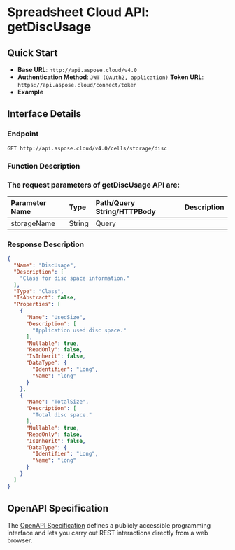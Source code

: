 # **Spreadsheet Cloud API: getDiscUsage**

 


## **Quick Start**

- **Base URL**: `http://api.aspose.cloud/v4.0`
- **Authentication Method**: `JWT (OAuth2, application)`  **Token URL**: `https://api.aspose.cloud/connect/token`
- **Example** 

## **Interface Details**

### **Endpoint** 

```
GET http://api.aspose.cloud/v4.0/cells/storage/disc
```
### **Function Description**

### The request parameters of **getDiscUsage** API are: 

| Parameter Name | Type | Path/Query String/HTTPBody | Description | 
| :- | :- | :- |:- | 
|storageName|String|Query||

### **Response Description**
```json
{
  "Name": "DiscUsage",
  "Description": [
    "Class for disc space information."
  ],
  "Type": "Class",
  "IsAbstract": false,
  "Properties": [
    {
      "Name": "UsedSize",
      "Description": [
        "Application used disc space."
      ],
      "Nullable": true,
      "ReadOnly": false,
      "IsInherit": false,
      "DataType": {
        "Identifier": "Long",
        "Name": "long"
      }
    },
    {
      "Name": "TotalSize",
      "Description": [
        "Total disc space."
      ],
      "Nullable": true,
      "ReadOnly": false,
      "IsInherit": false,
      "DataType": {
        "Identifier": "Long",
        "Name": "long"
      }
    }
  ]
}
```


## OpenAPI Specification

The [OpenAPI Specification](https://reference.aspose.cloud/cells/#/StorageController/GetDiscUsage) defines a publicly accessible programming interface and lets you carry out REST interactions directly from a web browser.


